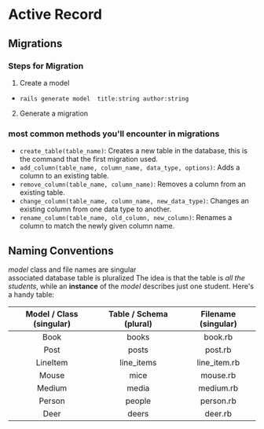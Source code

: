 # Active Record

## Migrations

### Steps for Migration
1. Create a model  
- `rails generate model  title:string author:string`
2. Generate a migration

### most common methods you'll encounter in migrations
  - `create_table(table_name)`: Creates a new table in the database, this is the command that the first migration used.
  - `add_column(table_name, column_name, data_type, options)`: Adds a column to an existing table.
  - `remove_column(table_name, column_name)`: Removes a column from an existing table.
  - `change_column(table_name, column_name, new_data_type)`: Changes an existing column from one data type to another.
  - `rename_column(table_name, old_column, new_column)`: Renames a column to match the newly given column name.
  
  ## Naming Conventions
 _model_ class and file names are singular  
 associated database table is pluralized The idea is that the table is _all the students_, while an __instance__ of the _model_ describes just one student. Here's a handy table:

|Model / Class (singular) | Table / Schema (plural)| Filename (singular) |
|:-----------------------:|:----------------------:|:-------------------:|
| Book                    | books                  | book.rb             |
| Post                    | posts                  | post.rb             |
| LineItem                | line_items             | line_item.rb        |
| Mouse                   | mice                   | mouse.rb            |
| Medium                  | media                  | medium.rb           |
| Person                  | people                 | person.rb           |
| Deer                    | deers                  | deer.rb             |
